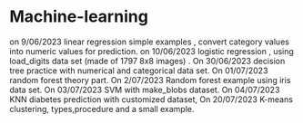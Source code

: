 # Machine-learning
on 9/06/2023 linear regression simple examples , convert category values into numeric values for prediction.
on 10/06/2023 logistic regression , using load_digits data set (made of 1797 8x8 images) .
On 30/06/2023 decision tree practice with numerical and categorical data set.
On 01/07/2023 random forest theory part.
On 2/07/2023 Random forest example using iris data set.
On 03/07/2023 SVM with make_blobs dataset.
On 04/07/2023 KNN diabetes prediction with customized dataset,
On 20/07/2023 K-means clustering, types,procedure and a small example.
